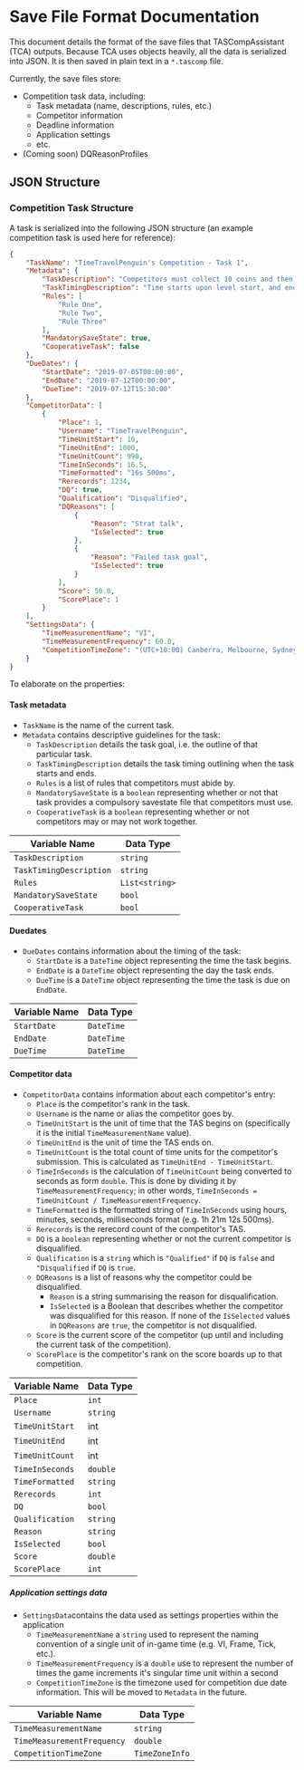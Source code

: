 # Save File Format Documentation
This document details the format of the save files that TASCompAssistant (TCA) outputs.
Because TCA uses objects heavily, all the data is serialized into JSON. It is then saved in plain text in a `*.tascomp` file.

Currently, the save files store:
* Competition task data, including:
    - Task metadata (name, descriptions, rules, etc.)
    - Competitor information
    - Deadline information
    - Application settings
    - etc.
* (Coming soon) DQReasonProfiles

## JSON Structure
### Competition Task Structure
A task is serialized into the following JSON structure (an example competition task is used here for reference):
```JSON
{
	"TaskName": "TimeTravelPenguin's Competition - Task 1",
	"Metadata": {
		"TaskDescription": "Competitors must collect 10 coins and then kill 2 enemies",
		"TaskTimingDescription": "Time starts upon level start, and ends when conditions are met",
		"Rules": [
			"Rule One",
			"Rule Two",
			"Rule Three"
		],
		"MandatorySaveState": true,
		"CooperativeTask": false
	},
	"DueDates": {
		"StartDate": "2019-07-05T00:00:00",
		"EndDate": "2019-07-12T00:00:00",
		"DueTime": "2019-07-12T15:30:00"
	},
	"CompetitorData": [
		{
			"Place": 1,
			"Username": "TimeTravelPenguin",
			"TimeUnitStart": 10,
			"TimeUnitEnd": 1000,
			"TimeUnitCount": 990,
			"TimeInSeconds": 16.5,
			"TimeFormatted": "16s 500ms",
			"Rerecords": 1234,
			"DQ": true,
			"Qualification": "Disqualified",
			"DQReasons": [
				{
					"Reason": "Strat talk",
					"IsSelected": true
				},
				{
					"Reason": "Failed task goal",
					"IsSelected": true
				}
			],
			"Score": 50.0,
			"ScorePlace": 1
		}
	],
	"SettingsData": {
		"TimeMeasurementName": "VI",
		"TimeMeasurementFrequency": 60.0,
		"CompetitionTimeZone": "(UTC+10:00) Canberra, Melbourne, Sydney"
	}
}
```
To elaborate on the properties:
#### Task metadata
- `TaskName` is the name of the current task.
- `Metadata` contains descriptive guidelines for the task:
    - `TaskDescription` details the task goal, i.e. the outline of that particular task.
    - `TaskTimingDescription` details the task timing outlining when the task starts and ends.
    - `Rules` is a list of rules that competitors must abide by.
    - `MandatorySaveState` is a `boolean` representing whether or not that task provides a compulsory savestate file that competitors must use.
    - `CooperativeTask` is a `boolean` representing whether or not competitors may or may not work together.

| Variable Name              | Data Type      |
|----------------------------|----------------|
| `TaskDescription`          | `string`       |
| `TaskTimingDescription`    | `string`       |
| `Rules`                    | `List<string>` |
| `MandatorySaveState`       | `bool`         |
| `CooperativeTask`          | `bool`         |

#### Duedates
- `DueDates` contains information about the timing of the task:
    - `StartDate` is a `DateTime` object representing the time the task begins.
    - `EndDate` is a `DateTime` object representing the day the task ends.
    - `DueTime` is a `DateTime` object representing the time the task is due on `EndDate`.

| Variable Name              | Data Type      |
|----------------------------|----------------|
| `StartDate`                | `DateTime`     |
| `EndDate`                  | `DateTime`     |
| `DueTime`                  | `DateTime`     |

#### Competitor data
- `CompetitorData` contains information about each competitor's entry:
    - `Place` is the competitor's rank in the task.
    - `Username` is the name or alias the competitor goes by.
    - `TimeUnitStart` is the unit of time that the TAS begins on (specifically it is the initial `TimeMeasurementName` value).
    - `TimeUnitEnd` is the unit of time the TAS ends on.
    - `TimeUnitCount` is the total count of time units for the competitor's submission. This is calculated as `TimeUnitEnd - TimeUnitStart`.
    - `TimeInSeconds` is the calculation of `TimeUnitCount` being converted to seconds as form `double`. This is done by dividing it by `TimeMeasurementFrequency`; in other words, `TimeInSeconds = TimeUnitCount / TimeMeasurementFrequency`.
    - `TimeFormatted` is the formatted string of `TimeInSeconds` using hours, minutes, seconds, milliseconds format (e.g. 1h 21m 12s 500ms).
    - `Rerecords` is the rerecord count of the competitor's TAS.
    - `DQ` is a `boolean` representing whether or not the current competitor is disqualified.
    - `Qualification` is a `string` which is `"Qualified"` if `DQ` is `false` and `"Disqualified` if `DQ` is `true`.
    - `DQReasons` is a list of reasons why the competitor could be disqualified.
        - `Reason` is a string summarising the reason for disqualification.
        - `IsSelected` is a Boolean that describes whether the competitor was disqualified for this reason. If none of the `IsSelected` values in `DQReasons` are `true`, the competitor is not disqualified.
    - `Score` is the current score of the competitor (up until and including the current task of the competition).
    - `ScorePlace` is the competitor's rank on the score boards up to that competition.

| Variable Name              | Data Type      |
|----------------------------|----------------|
| `Place`                    | `int`          |
| `Username`                 | `string`       |
| `TimeUnitStart`            | int            |
| `TimeUnitEnd`              | int            |
| `TimeUnitCount`            | int            |
| `TimeInSeconds`            | `double`       |
| `TimeFormatted`            | `string`       |
| `Rerecords`                | `int`          |
| `DQ`                       | `bool`         |
| `Qualification`            | `string`       |
| `Reason`                   | `string`       |
| `IsSelected`               | `bool`         |
| `Score`                    | `double`       |
| `ScorePlace`               | `int`          |

##### Application settings data
- `SettingsData`contains the data used as settings properties within the application
    - `TimeMeasurementName` a `string` used to represent the naming convention of a single unit of in-game time (e.g. VI, Frame, Tick, etc.).
    - `TimeMeasurementFrequency` is a `double` use to represent the number of times the game increments it's singular time unit within a second
    - `CompetitionTimeZone` is the timezone used for competition due date information. This will be moved to `Metadata` in the future.

| Variable Name              | Data Type      |
|----------------------------|----------------|
| `TimeMeasurementName`      | `string`       |
| `TimeMeasurementFrequency` | `double`       |
| `CompetitionTimeZone`      | `TimeZoneInfo` |
